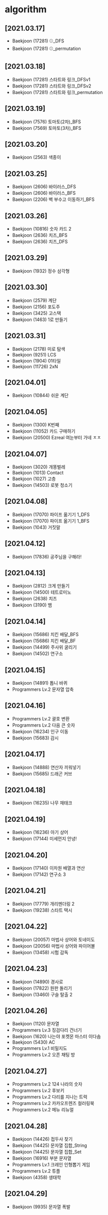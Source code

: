 # algorithm<br>
## [2021.03.17]
* Baekjoon (17281) ⚾_DFS<br>
* Baekjoon (17281) ⚾_permutation<br>

## [2021.03.18]
* Baekjoon (17281) 스타트와 링크_DFSv1<br>
* Baekjoon (17281) 스타트와 링크_DFSv2<br>
* Baekjoon (17281) 스타트와 링크_permutation<br>

## [2021.03.19]
* Baekjoon (7576) 토마토(2차)_BFS<br>
* Baekjoon (7569) 토마토(3차)_BFS<br>

## [2021.03.20]
* Baekjoon (2563) 색종이<br>

## [2021.03.25]
* Baekjoon (2606) 바이러스_DFS<br>
* Baekjoon (2606) 바이러스_BFS<br>
* Baekjoon (2206) 벽 부수고 이동하기_BFS<br>

## [2021.03.26]
* Baekjoon (10816) 숫자 카드 2<br>
* Baekjoon (2636) 치즈_BFS<br>
* Baekjoon (2636) 치즈_DFS<br>

## [2021.03.29]
* Baekjoon (1932) 정수 삼각형<br>


## [2021.03.30]
* Baekjoon (2579) 계단 <br>
* Baekjoon (2156) 포도주  <br>
* Baekjoon (3425) 고스택<br>
* Baekjoon (1463) 1로 만들기<br>


## [2021.03.31]
* Baekjoon (2178) 미로 탐색 <br>
* Baekjoon (9251) LCS <br>
* Baekjoon (1904) 01타일 <br>
* Baekjoon (11726) 2xN  <br>

## [2021.04.01]
* Baekjoon (10844) 쉬운 계단 <br>

## [2021.04.05]
* Baekjoon (1300) K번째  <br>
* Baekjoon (11052) 카드 구매하기 <br>
* Baekjoon (20500) Ezreal 여눈부터 가네 ㅈㅈ <br>

## [2021.04.07]
* Baekjoon (3020) 개똥벌레 <br>
* Baekjoon (1013) Contact <br>
* Baekjoon (1027) 고층 <br>
* Baekjoon (14503) 로봇 청소기 <br>

## [2021.04.08]
* Baekjoon (17070) 파이프 옮기기 1_DFS <br>
* Baekjoon (17070) 파이프 옮기기 1_BFS <br>
* Baekjoon (1043) 거짓말 <br>

## [2021.04.12]
* Baekjoon (17836) 공주님을 구해라! <br>

## [2021.04.13]
* Baekjoon (2812) 크게 만들기 <br>
* Baekjoon (14500) 테트로미노 <br>
* Baekjoon (2638) 치즈 <br>
* Baekjoon (3190) 뱀 <br>

## [2021.04.14]
* Baekjoon (15686) 치킨 배달_BFS <br>
* Baekjoon (15686) 치킨 배달_BF <br>
* Baekjoon (14499) 주사위 굴리기 <br>
* Baekjoon (14502) 연구소 <br>

## [2021.04.15]
* Baekjoon (14891) 톱니 바퀴 <br>
* Programmers Lv.2 문자열 압축 <br>


## [2021.04.16]
* Programmers Lv.2 괄호 변환 <br>
* Programmers Lv.2 다음 큰 숫자 <br>
* Baekjoon (16234) 인구 이동 <br>
* Baekjoon (15683) 감시 <br>

## [2021.04.17]
* Baekjoon (14888) 연산자 끼워넣기 <br>
* Baekjoon (15685) 드래곤 커브 <br>

## [2021.04.18]
* Baekjoon (16235) 나무 재태크 <br>

## [2021.04.19]
* Baekjoon (16236) 아기 상어 <br>
* Baekjoon (17144) 미세먼지 안녕! <br>

## [2021.04.20]
* Baekjoon (17140) 이차원 배열과 연산 <br>
* Baekjoon (17142) 연구소 3 <br>

## [2021.04.21]
* Baekjoon (17779) 개리멘더링 2 <br>
* Baekjoon (19238) 스타트 택시 <br>

## [2021.04.22]
* Baekjoon (20057) 마법사 상어와 토네이도 <br>
* Baekjoon (20056) 마법사 상어와 파이어볼 <br>
* Baekjoon (13458) 시험 감독 <br>

## [2021.04.23]
* Baekjoon (14890) 경사로 <br>
* Baekjoon (17822) 원판 돌리기 <br>
* Baekjoon (13460) 구슬 탈출 2 <br>


## [2021.04.26]
* Baekjoon (1120) 문자열 <br>
* Programmers Lv.3 징검다리 건너기 <br>
* Baekjoon (1620) 나는야 포켓몬 마스터 이다솜 <br>
* Baekjoon (5430) AC <br>
* Programmers Lv.1 비밀지도 <br>
* Programmers Lv.2 오픈 채팅 방 <br>


## [2021.04.27]
* Programmers Lv.2 124 나라의 숫자 <br>
* Programmers Lv.2 후보키 <br>
* Programmers Lv.2 다리를 지나는 트럭 <br>
* Programmers Lv.2 카카오프렌즈 컬러링북 <br>
* Programmers Lv.2 메뉴 리뉴얼 <br>

## [2021.04.28]
* Baekjoon (14426) 접두사 찾기 <br>
* Baekjoon (14425) 문자열 집합_String  <br>
* Baekjoon (14425) 문자열 집합_Set  <br>
* Baekjoon (16916) 부분 문자열  <br>
* Programmers Lv.1 크레인 인형뽑기 게임 <br>
* Programmers Lv.2 튜플 <br>
* Baekjoon (4358) 생태학 <br>

## [2021.04.29]
* Baekjoon (9935) 문자열 폭발 <br>
